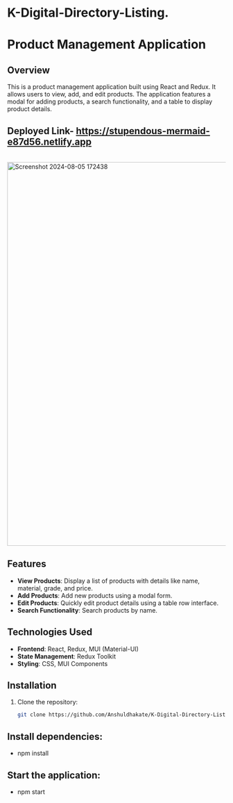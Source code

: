 # K-Digital-Directory-Listing.
# Product Management Application

## Overview

This is a product management application built using React and Redux. It allows users to view, add, and edit products. The application features a modal for adding products, a search functionality, and a table to display product details.

## Deployed Link- https://stupendous-mermaid-e87d56.netlify.app
<br/>

<img width="884" alt="Screenshot 2024-08-05 172438" src="https://github.com/user-attachments/assets/75e4b0d7-0f6b-435b-ab36-85651c07c2a6">

<br/>

## Features

- **View Products**: Display a list of products with details like name, material, grade, and price.
- **Add Products**: Add new products using a modal form.
- **Edit Products**: Quickly edit product details using a table row interface.
- **Search Functionality**: Search products by name.

## Technologies Used

- **Frontend**: React, Redux, MUI (Material-UI)
- **State Management**: Redux Toolkit
- **Styling**: CSS, MUI Components

## Installation

1. Clone the repository:

   ```bash
   git clone https://github.com/Anshuldhakate/K-Digital-Directory-Listing.git

## Install dependencies:
- npm install

## Start the application:
- npm start
